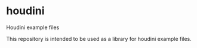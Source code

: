 # houdini
Houdini example files

This repository is intended to be used as a library for houdini example files.
